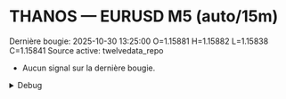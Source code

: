 # THANOS — EURUSD M5 (auto/15m)
Dernière bougie: 2025-10-30 13:25:00  O=1.15881  H=1.15882  L=1.15838  C=1.15841
Source active: twelvedata_repo

- Aucun signal sur la dernière bougie.

<details><summary>Debug</summary>

- TD_API_KEY manquant.

</details>